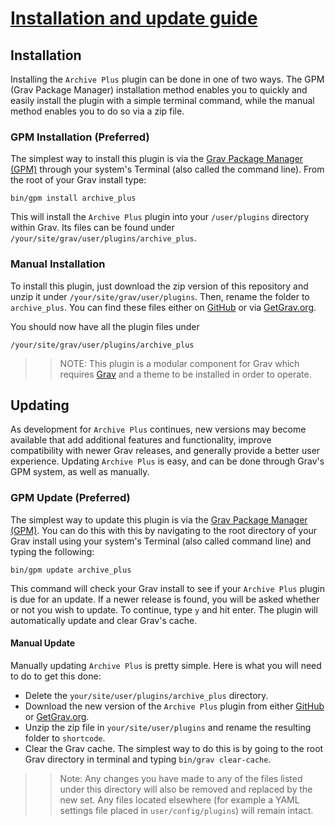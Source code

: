 # [Installation and update guide][project]
[project]: https://github.com/sommerregen/grav-plugin-archive-plus

## Installation

Installing the `Archive Plus` plugin can be done in one of two ways. The GPM (Grav Package Manager) installation method enables you to quickly and easily install the plugin with a simple terminal command, while the manual method enables you to do so via a zip file.

### GPM Installation (Preferred)

The simplest way to install this plugin is via the [Grav Package Manager (GPM)](http://learn.getgrav.org/advanced/grav-gpm) through your system's Terminal (also called the command line). From the root of your Grav install type:

	bin/gpm install archive_plus

This will install the `Archive Plus` plugin into your `/user/plugins` directory within Grav. Its files can be found under `/your/site/grav/user/plugins/archive_plus`.

### Manual Installation

To install this plugin, just download the zip version of this repository and unzip it under `/your/site/grav/user/plugins`. Then, rename the folder to `archive_plus`. You can find these files either on [GitHub](https://github.com/sommerregen/grav-plugin-external-links) or via [GetGrav.org](http://getgrav.org/downloads/plugins).

You should now have all the plugin files under

	/your/site/grav/user/plugins/archive_plus

>> NOTE: This plugin is a modular component for Grav which requires [Grav](http://github.com/getgrav/grav) and a theme to be installed in order to operate.

## Updating

As development for `Archive Plus` continues, new versions may become available that add additional features and functionality, improve compatibility with newer Grav releases, and generally provide a better user experience. Updating `Archive Plus` is easy, and can be done through Grav's GPM system, as well as manually.

### GPM Update (Preferred)

The simplest way to update this plugin is via the [Grav Package Manager (GPM)](http://learn.getgrav.org/advanced/grav-gpm). You can do this with this by navigating to the root directory of your Grav install using your system's Terminal (also called command line) and typing the following:

	bin/gpm update archive_plus

This command will check your Grav install to see if your `Archive Plus` plugin is due for an update. If a newer release is found, you will be asked whether or not you wish to update. To continue, type `y` and hit enter. The plugin will automatically update and clear Grav's cache.

#### Manual Update

Manually updating `Archive Plus` is pretty simple. Here is what you will need to do to get this done:

* Delete the `your/site/user/plugins/archive_plus` directory.
* Download the new version of the `Archive Plus` plugin from either [GitHub](https://github.com/sommerregen/grav-plugin-external-links) or [GetGrav.org](http://getgrav.org/downloads/plugins).
* Unzip the zip file in `your/site/user/plugins` and rename the resulting folder to `shortcode`.
* Clear the Grav cache. The simplest way to do this is by going to the root Grav directory in terminal and typing `bin/grav clear-cache`.

>> Note: Any changes you have made to any of the files listed under this directory will also be removed and replaced by the new set. Any files located elsewhere (for example a YAML settings file placed in `user/config/plugins`) will remain intact.
